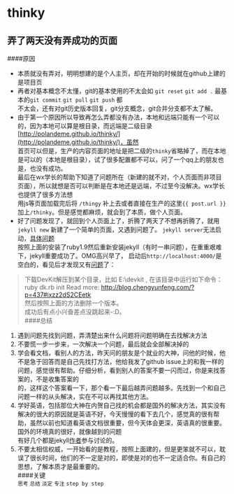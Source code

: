 thinky
======


弄了两天没有弄成功的页面  
---------------------------

####原因  
+ 本质就没有弄对，明明想建的是个人主页，却在开始的时候就在github上建的是项目页  
+ 再者对基本概念不太懂，git的基本使用的不太会如 `git reset`  `git add .` 最基本的`git commit` `git pull`  `git push` 都  
不太会，还有对git历史版本回复，git分支概念，git合并分支都不太了解。  
+ 由于第一个原因所以导致再怎么弄都没有办法，本地和远端只能有一个可以的，因为本地可以算是根目录，而远端是二级目录[http://polandeme.github.io/thinky/](http://polandeme.github.io/thinky/)，虽然  
首页可以但是，生产的内容页面的地址是把二级的`thinky`省略掉了，而在本地是可以的（本地是根目录），试了很多配置都不可以，问了一个qq上的朋友也是，也没有成功。  
最后在wx学长的帮助下知道了问题所在（新建的就不对，个人页面而非项目页面），所以就想是否可以判断是在本地还是远端，不过至今没解决。wx学长也提供了很多方法想  
用js等页面加载完后将 `/thingy` 补上去或者直接在生产的这里`{{ post.url }}`加上`/thinky`。但是感觉都麻烦，就会到了本质，做个人页面。  
+ 好了问题发现了，就回到个人页面上了，折腾了两天了不想再折腾了，就用`jekyll new` 新建了一个简单的页面，又遇到问题了。
`jekyll server`无法启动，[具体问题](http://stackoverflow.com/questions/16498287/jekyll-liquid-exception-cannot-load-such-file-yajl-2-0-yajl)  
按照上面的安装了ruby1.9然后重新安装jekyll（有时一串问题），在重重艰难下，jekyll重要成功了。OMG高兴早了，
启动后`http://localhost:4000/`是空白的，看见后才发现又有[问题](https://github.com/mojombo/jekyll/issues/1376)了：
>下载DevKit解压到某个目录，比如 E:\devkit , 在该目录中运行如下命令：
  ruby dk.rb init
  Read more: http://blog.chengyunfeng.com/?p=437#ixzz2dS2CEetk  
> 然后按照上面的方法删除一个版本。  
成功后有点小兴奋差点没跳起来-:D。   
####总结  
1. 遇到问题先找到问题，弄清楚出来什么问题将问题明确在去找解决方法  
2. 不要慌一步一步来，一次解决一个问题，最后就会全部解决掉的
3. 学会看文档，看别人的方法，昨天问的朋友是个就业的大神，问他的时候，他不是急于回答而是自己先找打方法，他给我发了github issue上的和我一样的问题，感觉很有帮助。仔细分析，看到别人的答案不要一闪而过，你是来找答案的，不是收集答案的  
的，这样这个答案看一下，那个看一下最后越弄问题越多。先找到一个和自己问题一样的从头解决，实在不可以再找其他方法。
4. 学好英语，包括那位大神在内贺自己找的机会都是国外的解决方法，其实没有解决的很大的原因就是英语不好，今天慢慢的看下去几个，感觉真的很有帮助，虽然以前也知道看英语文档很重要，但今天体会更深，英语真的很重要。国外的环境真的很好，就像越到的问题  
有好几个都是jekyll[作者](https://github.com/parkr)参与讨论的。  
5. 不要太相信权威，一开始看的是教程，按照上面建的，但是更笨就不可以，耽误了很长时间，他们的不一定是对的，即使是对的也不一定适合你。有自己的思想，了解本质才是最重要的。  
####关键  
`思考` `总结` `淡定` `专注`  `step by step`




